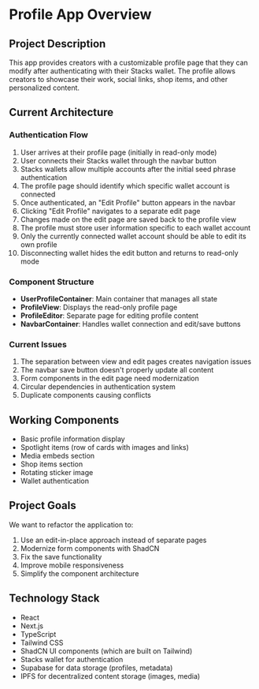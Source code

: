 # Profile App Overview

## Project Description
This app provides creators with a customizable profile page that they can modify after authenticating with their Stacks wallet. The profile allows creators to showcase their work, social links, shop items, and other personalized content.

## Current Architecture

### Authentication Flow
1. User arrives at their profile page (initially in read-only mode)
2. User connects their Stacks wallet through the navbar button
3. Stacks wallets allow multiple accounts after the initial seed phrase authentication
4. The profile page should identify which specific wallet account is connected
5. Once authenticated, an "Edit Profile" button appears in the navbar
6. Clicking "Edit Profile" navigates to a separate edit page
7. Changes made on the edit page are saved back to the profile view
8. The profile must store user information specific to each wallet account
9. Only the currently connected wallet account should be able to edit its own profile
10. Disconnecting wallet hides the edit button and returns to read-only mode

### Component Structure
- **UserProfileContainer**: Main container that manages all state
- **ProfileView**: Displays the read-only profile page
- **ProfileEditor**: Separate page for editing profile content
- **NavbarContainer**: Handles wallet connection and edit/save buttons

### Current Issues
1. The separation between view and edit pages creates navigation issues
2. The navbar save button doesn't properly update all content
3. Form components in the edit page need modernization
4. Circular dependencies in authentication system
5. Duplicate components causing conflicts

## Working Components
- Basic profile information display
- Spotlight items (row of cards with images and links)
- Media embeds section
- Shop items section
- Rotating sticker image
- Wallet authentication

## Project Goals
We want to refactor the application to:
1. Use an edit-in-place approach instead of separate pages
2. Modernize form components with ShadCN
3. Fix the save functionality
4. Improve mobile responsiveness
5. Simplify the component architecture

## Technology Stack
- React
- Next.js
- TypeScript
- Tailwind CSS
- ShadCN UI components (which are built on Tailwind)
- Stacks wallet for authentication
- Supabase for data storage (profiles, metadata)
- IPFS for decentralized content storage (images, media)

